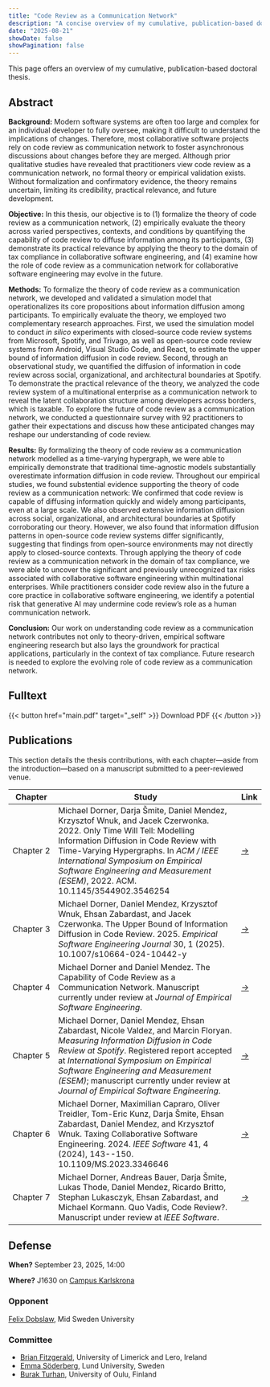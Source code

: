 ```yaml
---
title: "Code Review as a Communication Network"
description: "A concise overview of my cumulative, publication-based doctoral thesis on code review as a communication network"
date: "2025-08-21"
showDate: false
showPagination: false
---
```


This page offers an overview of my cumulative, publication-based doctoral thesis.

## Abstract

**Background:** Modern software systems are often too large and complex for an individual developer to fully oversee, making it difficult to understand the implications of changes. Therefore, most collaborative software projects rely on code review as communication network to foster asynchronous discussions about changes before they are merged. Although prior qualitative studies have revealed that practitioners view code review as a communication network, no formal theory or empirical validation exists. Without formalization and confirmatory evidence, the theory remains uncertain, limiting its credibility, practical relevance, and future development.

**Objective:** In this thesis, our objective is to (1) formalize the theory of code review as a communication network, (2) empirically evaluate the theory across varied perspectives, contexts, and conditions by quantifying the capability of code review to diffuse information among its participants, (3) demonstrate its practical relevance by applying the theory to the domain of tax compliance in collaborative software engineering, and (4) examine how the role of code review as a communication network for collaborative software engineering may evolve in the future.

**Methods:** To formalize the theory of code review as a communication network, we developed and validated a simulation model that operationalizes its core propositions about information diffusion among participants. To empirically evaluate the theory, we employed two complementary research approaches. First, we used the simulation model to conduct *in silico* experiments with closed-source code review systems from Microsoft, Spotify, and Trivago, as well as open-source code review systems from Android, Visual Studio Code, and React, to estimate the upper bound of information diffusion in code review. Second, through an observational study, we quantified the diffusion of information in code review across social, organizational, and architectural boundaries at Spotify. To demonstrate the practical relevance of the theory, we analyzed the code review system of a multinational enterprise as a communication network to reveal the latent collaboration structure among developers across borders, which is taxable. To explore the future of code review as a communication network, we conducted a questionnaire survey with 92 practitioners to gather their expectations and discuss how these anticipated changes may reshape our understanding of code review.

**Results:** By formalizing the theory of code review as a communication network modelled as a time-varying hypergraph, we were able to empirically demonstrate that traditional time-agnostic models substantially overestimate information diffusion in code review. Throughout our empirical studies, we found substential evidence supporting the theory of code review as a communication network: We confirmed that code review is capable of diffusing information quickly and widely among participants, even at a large scale. We also observed extensive information diffusion across social, organizational, and architectural boundaries at Spotify corroborating our theory. However, we also found that information diffusion patterns in open-source code review systems differ significantly, suggesting that findings from open-source environments may not directly apply to closed-source contexts. Through applying the theory of code review as a communication network in the domain of tax compliance, we were able to uncover the significant and previously unrecognized tax risks associated with collaborative software engineering within multinational enterprises. While practitioners consider code review also in the future a core practice in collaborative software engineering, we identify a potential risk that generative AI may undermine code review’s role as a human communication network.

**Conclusion:** Our work on understanding code review as a communication network contributes not only to theory-driven, empirical software engineering research but also lays the groundwork for practical applications, particularly in the context of tax compliance. Future research is needed to explore the evolving role of code review as a communication network.

## Fulltext

{{< button href="main.pdf" target="_self" >}}
Download PDF
{{< /button >}}

## Publications

This section details the thesis contributions, with each chapter—aside from the introduction—based on a manuscript submitted to a peer-reviewed venue.

| Chapter | Study | Link |
|---|---|---|
| Chapter&nbsp;2 | Michael Dorner, Darja Šmite, Daniel Mendez, Krzysztof Wnuk, and Jacek Czerwonka. 2022. Only Time Will Tell: Modelling Information Diffusion in Code Review with Time-Varying Hypergraphs. In *ACM / IEEE International Symposium on Empirical Software Engineering and Measurement (ESEM)*, 2022. ACM. 10.1145/3544902.3546254 | <a href="/publications/only-time-will-tell/" target="_blank" rel="noopener">→</a> |
| Chapter&nbsp;3 | Michael Dorner, Daniel Mendez, Krzysztof Wnuk, Ehsan Zabardast, and Jacek Czerwonka. The Upper Bound of Information Diffusion in Code Review. 2025. *Empirical Software Engineering Journal* 30, 1 (2025). 10.1007/s10664-024-10442-y | <a href="/publications/upper-bound-of-information-diffusion-in-code-review/" target="_blank" rel="noopener">→</a> |
| Chapter&nbsp;4 | Michael Dorner and Daniel Mendez. The Capability of Code Review as a Communication Network. Manuscript currently under review at *Journal of Empirical Software Engineering*. | <a href="/publications/capability-of-code-review-as-a-communication-network" target="_blank" rel="noopener">→</a> |
| Chapter&nbsp;5 | Michael Dorner, Daniel Mendez, Ehsan Zabardast, Nicole Valdez, and Marcin Floryan. *Measuring Information Diffusion in Code Review at Spotify*. Registered report accepted at *International Symposium on Empirical Software Engineering and Measurement (ESEM)*; manuscript currently under review at *Journal of Empirical Software Engineering*. | <a href="/publications/measuring-information-diffusion-in-code-review-at-spotify/" target="_blank" rel="noopener">→</a> |
| Chapter&nbsp;6 | Michael Dorner, Maximilian Capraro, Oliver Treidler, Tom-Eric Kunz, Darja Šmite, Ehsan Zabardast, Daniel Mendez, and Krzysztof Wnuk. Taxing Collaborative Software Engineering. 2024. *IEEE Software* 41, 4 (2024), 143--150. 10.1109/MS.2023.3346646 | <a href="/publications/taxing-collaborative-software-engineering/" target="_blank" rel="noopener">→</a> |
| Chapter&nbsp;7 | Michael Dorner, Andreas Bauer, Darja Šmite, Lukas Thode, Daniel Mendez, Ricardo Britto, Stephan Lukasczyk, Ehsan Zabardast, and Michael Kormann. Quo Vadis, Code Review?. Manuscript under review at *IEEE Software*. | <a href="/publications/quo-vadis-code-review/" target="_blank" rel="noopener">→</a> |

## Defense

**When?** September 23, 2025, 14:00

**Where?** J1630 on [Campus Karlskrona](https://www.bth.se/eng/about-bth/this-is-bth/maps-and-premises-2/)

### Opponent

[Felix Dobslaw](https://www.miun.se/en/personnel/d/felixdobslaw/), Mid Sweden University

### Committee

- [Brian Fitzgerald](https://lero.ie/people/brian-fitzgerald), University of Limerick and Lero, Ireland
- [Emma Söderberg](https://portal.research.lu.se/en/persons/emma-söderberg), Lund University, Sweden
- [Burak Turhan](https://turhanb.net), University of Oulu, Finland
